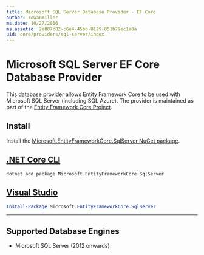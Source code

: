 ```yaml
---
title: Microsoft SQL Server Database Provider - EF Core
author: rowanmiller
ms.date: 10/27/2016
ms.assetid: 2e007c82-c6e4-45bb-8129-851b79ec1a0a
uid: core/providers/sql-server/index
---
```

# Microsoft SQL Server EF Core Database Provider

This database provider allows Entity Framework Core to be used with Microsoft SQL Server (including SQL Azure). The provider is maintained as part of the [Entity Framework Core Project](https://github.com/aspnet/EntityFrameworkCore).

## Install

Install the [Microsoft.EntityFrameworkCore.SqlServer NuGet package](https://www.nuget.org/packages/Microsoft.EntityFrameworkCore.SqlServer/).

## [.NET Core CLI](#tab/dotnet-core-cli)

``` console
dotnet add package Microsoft.EntityFrameworkCore.SqlServer
```

## [Visual Studio](#tab/vs)

``` powershell
Install-Package Microsoft.EntityFrameworkCore.SqlServer
```

***

## Supported Database Engines

* Microsoft SQL Server (2012 onwards)
